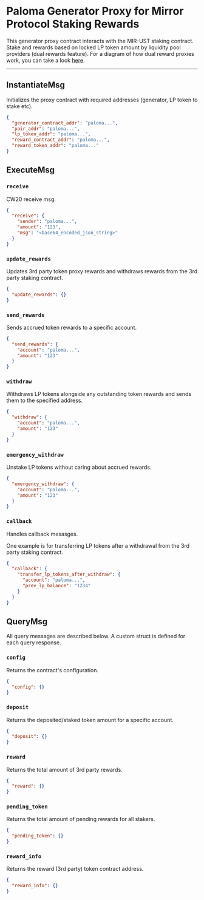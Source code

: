 # Paloma Generator Proxy for Mirror Protocol Staking Rewards

This generator proxy contract interacts with the MIR-UST staking contract. Stake and rewards based on locked LP token amount by liquidity pool providers (dual rewards feature). For a diagram of how dual reward proxies work, you can take a look [here](https://miro.medium.com/max/1400/0*8hn2NSnZJZTa9YGV).

---

## InstantiateMsg

Initializes the proxy contract with required addresses (generator, LP token to stake etc).

```json
{
  "generator_contract_addr": "paloma...",
  "pair_addr": "paloma...",
  "lp_token_addr": "paloma...",
  "reward_contract_addr": "paloma...",
  "reward_token_addr": "paloma..."
}
```

## ExecuteMsg

### `receive`

CW20 receive msg.

```json
{
  "receive": {
    "sender": "paloma...",
    "amount": "123",
    "msg": "<base64_encoded_json_string>"
  }
}
```

### `update_rewards`

Updates 3rd party token proxy rewards and withdraws rewards from the 3rd party staking contract.

```json
{
  "update_rewards": {}
}
```

### `send_rewards`

Sends accrued token rewards to a specific account.

```json
{
  "send_rewards": {
    "account": "paloma...",
    "amount": "123"
  }
}
```

### `withdraw`

Withdraws LP tokens alongside any outstanding token rewards and sends them to the specified address.

```json
{
  "withdraw": {
    "account": "paloma...",
    "amount": "123"
  }
}
```

### `emergency_withdraw`

Unstake LP tokens without caring about accrued rewards.

```json
{
  "emergency_withdraw": {
    "account": "paloma...",
    "amount": "123"
  }
}
```

### `callback`

Handles callback mesasges.

One example is for transferring LP tokens after a withdrawal from the 3rd party staking contract.

```json
{
  "callback": {
    "transfer_lp_tokens_after_withdraw": {
      "account": "paloma...",
      "prev_lp_balance": "1234"
    }
  }
}

```
## QueryMsg

All query messages are described below. A custom struct is defined for each query response.

### `config`

Returns the contract's configuration.

```json
{
  "config": {}
}
```

### `deposit`

Returns the deposited/staked token amount for a specific account.

```json
{
  "deposit": {}
}
```

### `reward`

Returns the total amount of 3rd party rewards.

```json
{
  "reward": {}
}
```

### `pending_token`

Returns the total amount of pending rewards for all stakers.

```json
{
  "pending_token": {}
}
```

### `reward_info`

Returns the reward (3rd party) token contract address.

```json
{
  "reward_info": {}
}
```
